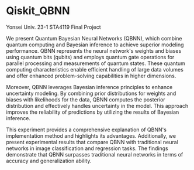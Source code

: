 # Qiskit_QBNN
Yonsei Univ. 23-1 STA4119 Final Project

We present Quantum Bayesian Neural Networks (QBNN), which combine quantum computing and Bayesian inference to achieve superior modeling performance. QBNN represents the neural network's weights and biases using quantum bits (qubits) and employs quantum gate operations for parallel processing and measurements of quantum states. These quantum computing characteristics enable efficient handling of large data volumes and offer enhanced problem-solving capabilities in higher dimensions.


 Moreover, QBNN leverages Bayesian inference principles to enhance uncertainty modeling. By combining prior distributions for weights and biases with likelihoods for the data, QBNN computes the posterior distribution and effectively handles uncertainty in the model. This approach improves the reliability of predictions by utilizing the results of Bayesian inference.

 
This experiment provides a comprehensive explanation of QBNN's implementation method and highlights its advantages. Additionally, we present experimental results that compare QBNN with traditional neural networks in image classification and regression tasks. The findings demonstrate that QBNN surpasses traditional neural networks in terms of accuracy and generalization ability.

